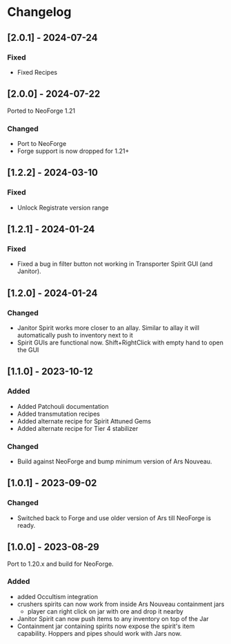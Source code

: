 # Changelog

## [2.0.1] - 2024-07-24

### Fixed

- Fixed Recipes 

## [2.0.0] - 2024-07-22

Ported to NeoForge 1.21

### Changed

- Port to NeoForge
- Forge support is now dropped for 1.21+

## [1.2.2] - 2024-03-10

### Fixed

- Unlock Registrate version range

## [1.2.1] - 2024-01-24

### Fixed

- Fixed a bug in filter button not working in Transporter Spirit GUI (and Janitor).

## [1.2.0] - 2024-01-24

### Changed

- Janitor Spirit works more closer to an allay. Similar to allay it will automatically push to inventory next to it
- Spirit GUIs are functional now. Shift+RightClick with empty hand to open the GUI

## [1.1.0] - 2023-10-12

### Added

- Added Patchouli documentation
- Added transmutation recipes
- Added alternate recipe for Spirit Attuned Gems
- Added alternate recipe for Tier 4 stabilizer

### Changed

- Build against NeoForge and bump minimum version of Ars Nouveau.

## [1.0.1] - 2023-09-02

### Changed

- Switched back to Forge and use older version of Ars till NeoForge is ready.

## [1.0.0] - 2023-08-29

Port to 1.20.x and build for NeoForge.

### Added

- added Occultism integration
- crushers spirits can now work from inside Ars Nouveau containment jars
  - player can right click on jar with ore and drop it nearby
- Janitor Spirit can now push items to any inventory on top of the Jar
- Containment jar containing spirits now expose the spirit's item capability. Hoppers and pipes should work with Jars
  now.